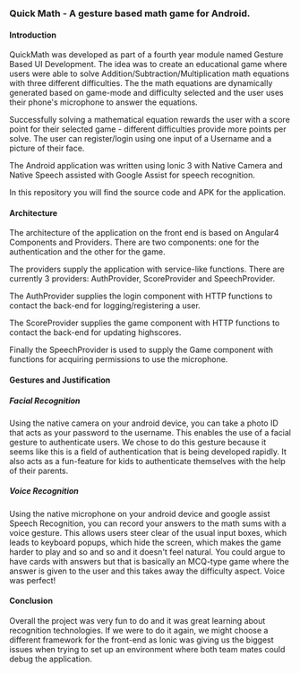 ### Quick Math - A gesture based math game for Android.

#### Introduction
QuickMath was developed as part of a fourth year module named Gesture Based UI Development. The idea was to create an educational game where users were able to solve Addition/Subtraction/Multiplication math equations with three different difficulties. The the math equations are dynamically generated based on game-mode and difficulty selected and the user uses their phone's microphone to answer the equations.

Successfully solving a mathematical equation rewards the user with a score point for their selected game - different difficulties provide more points per solve. The user can register/login using one input of a Username and a picture of their face.

The Android application was written using Ionic 3 with Native Camera and Native Speech assisted with Google Assist for speech recognition.

In this repository you will find the source code and APK for the application.

#### Architecture
The architecture of the application on the front end is based on Angular4 Components and Providers. There are two components: one for the authentication and the other for the game.

The providers supply the application with service-like functions. There are currently 3 providers: AuthProvider, ScoreProvider and SpeechProvider.

The AuthProvider supplies the login component with HTTP functions to contact the back-end for logging/registering a user.

The ScoreProvider supplies the game component with HTTP functions to contact the back-end for updating highscores.

Finally the SpeechProvider is used to supply the Game component with functions for acquiring permissions to use the microphone.

#### Gestures and Justification
##### Facial Recognition
Using the native camera on your android device, you can take a photo ID that acts as your password to the username. This enables the use of a facial gesture to authenticate users. We chose to do this gesture because it seems like this is a field of authentication that is being developed rapidly. It also acts as a fun-feature for kids to authenticate themselves with the help of their parents.

##### Voice Recognition
Using the native microphone on your android device and google assist Speech Recognition, you can record your answers to the math sums with a voice gesture. This allows users steer clear of the usual input boxes, which leads to keyboard popups, which hide the screen, which makes the game harder to play and so and so and it doesn't feel natural. You could argue to have cards with answers but that is basically an MCQ-type game where the answer is given to the user and this takes away the difficulty aspect. Voice was perfect!

#### Conclusion
Overall the project was very fun to do and it was great learning about recognition technologies. If we were to do it again, we might choose a different framework for the front-end as Ionic was giving us the biggest issues when trying to set up an environment where both team mates could debug the application.

